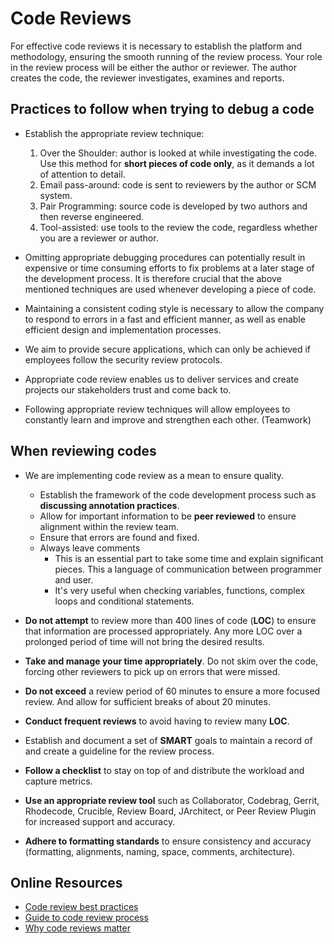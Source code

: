 # Code Reviews
For effective code reviews it is necessary to establish the platform and methodology, ensuring the smooth running of the review process. Your role in the review process will be either the author or reviewer. The author creates the code, the reviewer investigates, examines and reports.
## Practices to follow when trying to debug a code

- Establish the appropriate review technique: 
  1. Over the Shoulder: author is looked at while investigating the code. Use this method for **short pieces of code only**, as it demands a lot of attention to detail.
  2. Email pass-around: code is sent to reviewers by the author or SCM system.
  3. Pair Programming: source code is developed by two authors and then reverse engineered. 
  4. Tool-assisted: use tools to the review the code, regardless whether you are a reviewer or author.
   
- Omitting appropriate debugging procedures can potentially result in expensive or time consuming efforts to fix problems at a later stage of the development process. It is therefore crucial that the above mentioned techniques are used whenever developing a piece of code.
- Maintaining a consistent coding style is necessary to allow the company to respond to errors in a fast and efficient manner, as well as enable efficient design and implementation processes. 
- We aim to provide secure applications, which can only be achieved if employees follow the security review protocols. 
- Appropriate code review enables us to deliver services and create projects our stakeholders trust and come back to. 
- Following appropriate review techniques will allow employees to constantly learn and improve and strengthen each other. (Teamwork)

## When reviewing codes
- We are implementing code review as a mean to ensure quality. 
    -	Establish the framework of the code development process such as **discussing annotation practices**.
    -	Allow for important information to be **peer reviewed** to ensure alignment within the review team. 
    -	Ensure that errors are found and fixed.
    -   Always leave comments
        - This is an essential part to take some time and explain significant pieces. This a language of communication between programmer and user. 
        - It's very useful when checking variables, functions, complex loops and conditional statements.
- **Do not attempt** to review more than 400 lines of code (**LOC**) to ensure that information are processed appropriately. Any more LOC over a prolonged period of time will not bring the desired results.
  
- **Take and manage your time appropriately**. Do not skim over the code, forcing other reviewers to pick up on errors that were missed.
  
- **Do not exceed** a review period of 60 minutes to ensure a more focused review. And allow for sufficient breaks of about 20 minutes.
  
- **Conduct frequent reviews** to avoid having to review many **LOC**.
  
- Establish and document a set of **SMART** goals to maintain a record of and create a guideline for the review process.
  
- **Follow a checklist** to stay on top of and distribute the workload and capture metrics.
  
- **Use an appropriate review tool** such as Collaborator, Codebrag, Gerrit, Rhodecode, Crucible, Review Board, JArchitect, or Peer Review Plugin for increased support and accuracy.
  
- **Adhere to formatting standards** to ensure consistency and accuracy (formatting, alignments, naming, space, comments, architecture).
  


## Online Resources
- [Code review best practices](https://medium.com/cuelogic-technologies/code-review-process-best-practices-3eeecab26ded)
- [Guide to code review process](https://smartbear.com/learn/code-review/guide-to-code-review-process/#:~:text=Code%20Review%20is%20an%20integral,most%20effective%20quality%20assurance%20strategy)
- [Why code reviews matter](https://www.atlassian.com/agile/software-development/code-reviews)